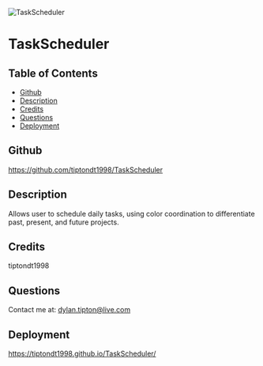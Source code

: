 ![TaskScheduler](https://i.postimg.cc/WbY4M7wK/task-scheduler.jpg)

# TaskScheduler
## Table of Contents
* [Github](README.md/#Github)
* [Description](README.md/#Description)
* [Credits](README.md/#Credits)
* [Questions](README.md/#Questions)
* [Deployment](README.md/#Deployment)
## Github
https://github.com/tiptondt1998/TaskScheduler
## Description
Allows user to schedule daily tasks, using color coordination to differentiate past, present, and future projects.
## Credits
tiptondt1998
## Questions
Contact me at: dylan.tipton@live.com
## Deployment
https://tiptondt1998.github.io/TaskScheduler/

